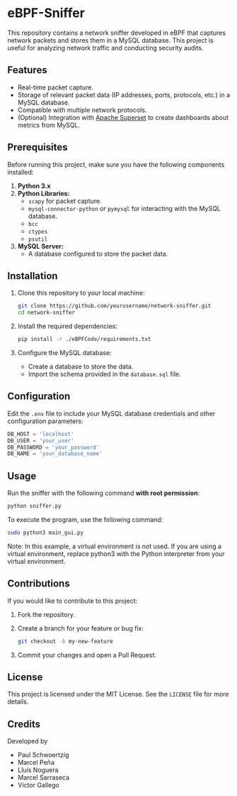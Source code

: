 # eBPF-Sniffer


This repository contains a network sniffer developed in eBPF that captures network packets and stores them in a MySQL database. This project is useful for analyzing network traffic and conducting security audits.

## Features

- Real-time packet capture.
- Storage of relevant packet data (IP addresses, ports, protocols, etc.) in a MySQL database.
- Compatible with multiple network protocols.
- (Optional) Integration with [Apache Superset](https://superset.apache.org/) to create dashboards about metrics from MySQL. 

## Prerequisites

Before running this project, make sure you have the following components installed:

1. **Python 3.x**
2. **Python Libraries:**
   - `scapy` for packet capture.
   - `mysql-connector-python` or `pymysql` for interacting with the MySQL database.
   -  `bcc`
   -  `ctypes`
   -  `psutil`
3. **MySQL Server:**
   - A database configured to store the packet data.

## Installation

1. Clone this repository to your local machine:

   ```bash
   git clone https://github.com/yourusername/network-sniffer.git
   cd network-sniffer
   ```

2. Install the required dependencies:

   ```bash
   pip install -r ./eBPFCode/requirements.txt
   ```

3. Configure the MySQL database:
   - Create a database to store the data.
   - Import the schema provided in the `database.sql` file.

## Configuration

Edit the `.env` file to include your MySQL database credentials and other configuration parameters:

```python
DB_HOST = 'localhost'
DB_USER = 'your_user'
DB_PASSWORD = 'your_password'
DB_NAME = 'your_database_name'
```
## Usage

Run the sniffer with the following command **with root permission**:

```bash
python sniffer.py
```

To execute the program, use the following command:

```bash
sudo python3 main_gui.py
```

Note: In this example, a virtual environment is not used. If you are using a virtual environment, replace python3 with the Python interpreter from your virtual environment.


## Contributions

If you would like to contribute to this project:

1. Fork the repository.
2. Create a branch for your feature or bug fix:

   ```bash
   git checkout -b my-new-feature
   ```

3. Commit your changes and open a Pull Request.

## License

This project is licensed under the MIT License. See the `LICENSE` file for more details.

## Credits

Developed by
- Paul Schwoertzig
- Marcel Peña
- Lluís Noguera
- Marcel Sarraseca
- Víctor Gallego
